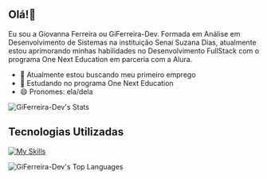 ## Olá!👋

Eu sou a Giovanna Ferreira ou GiFerreira-Dev. Formada em Análise em Desenvolvimento de Sistemas na instituição Senai Suzana Dias, atualmente estou aprimorando minhas habilidades no Desenvolvimento FullStack com o programa One Next Education em parceria com a Alura.
- 🔭 Atualmente estou buscando meu primeiro emprego
- 🌱 Estudando no programa One Next Education
- 😄 Pronomes: ela/dela

![GiFerreira-Dev's Stats](https://github-readme-stats.vercel.app/api?username=GiFerreira-Dev&theme=blueberry&show_icons=true&hide_border=false&count_private=true)

## Tecnologias Utilizadas 

[![My Skills](https://skillicons.dev/icons?i=js,html,css,bootstrap,figma,react)](https://skillicons.dev)

![GiFerreira-Dev's Top Languages](https://github-readme-stats.vercel.app/api/top-langs/?username=GiFerreira-Dev&theme=blueberry&show_icons=true&hide_border=false&layout=compact)
